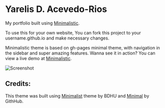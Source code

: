# Yarelis D. Acevedo-Rios


<!-- Thing I needed using cmd 
Fix missing gems:
    bundle --full-index
Serve page:
    jekyl serve
    
    -->
My portfolio built using [Minimalistic](https://github.com/vaibhavvikas/jekyll-theme-minimalistic).


To use this for your own website, You can fork this project to your username.github.io and make necessary changes.

Minimalistic theme is based on gh-pages minimal theme, with navigation in the sidebar and super amazing features. Wanna see it in action? You can view a live demo at [Minimalistic](https://vaibhavvikas.github.io/jekyll-theme-minimalistic/).

![Screenshot](https://user-images.githubusercontent.com/28614457/179896288-56255d9e-946a-4566-aca4-85459d403ff9.png)

## Credits:

This theme was built using [Minimalist](https://github.com/BDHU/minimalist) theme by BDHU and [Minimal](https://github.com/pages-themes/minimal) by GithHub.
